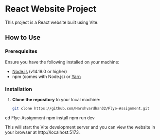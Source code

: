 # React Website Project

This project is a React website built using Vite.

## How to Use

### Prerequisites

Ensure you have the following installed on your machine:

- [Node.js](https://nodejs.org/) (v14.18.0 or higher)
- npm (comes with Node.js) or [Yarn](https://yarnpkg.com/)

### Installation

1. **Clone the repository** to your local machine:
   ```bash
   git clone https://github.com/Harshvardhan32/Flye-Assignment.git

cd Flye-Assignment
npm install
npm run dev

This will start the Vite development server and you can view the website in your browser at http://localhost:5173.